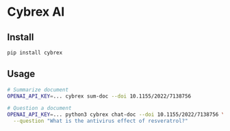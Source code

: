 # Cybrex AI

## Install

```bash
pip install cybrex
```

## Usage

```bash
# Summarize document
OPENAI_API_KEY=... cybrex sum-doc --doi 10.1155/2022/7138756

# Question a document
OPENAI_API_KEY=... python3 cybrex chat-doc --doi 10.1155/2022/7138756 \
  --question "What is the antivirus effect of resveratrol?"
```
